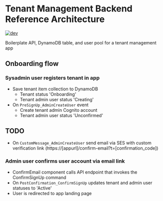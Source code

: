 # Tenant Management Backend Reference Architecture

[![dev](https://github.com/shobogonzo/tenant-management/actions/workflows/dev.yml/badge.svg)](https://github.com/shobogonzo/tenant-management/actions/workflows/dev.yml)

Boilerplate API, DynamoDB table, and user pool for a tenant management app

## Onboarding flow

### Sysadmin user registers tenant in app

- Save tenant item collection to DynamoDB
  - Tenant status 'Onboarding'
  - Tenant admin user status 'Creating'
- On `PreSignUp_AdminCreateUser` event
  - Create tenant admin Cognito account
  - Tenant admin user status 'Unconfirmed'

## TODO

- On `CustomMessage_AdminCreateUser` send email via SES with custom verification link (https://[appurl]/confirm-email?t=[confirmation_code])

### Admin user confirms user account via email link

- ConfirmEmail component calls API endpoint that invokes the ConfirmSignUp command
- On `PostConfirmation_ConfirmSignUp` updates tenant and admin user statuses to 'Active'
- User is redirected to app landing page
